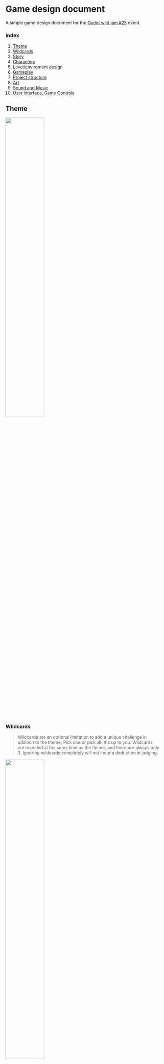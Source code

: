 # Game design document

A simple game design document for the [Godot wild jam #25](https://itch.io/jam/godot-wild-jam-25) event.

### Index
1. [Theme](#theme)
1. [Wildcards](#wildcards)
1. [Story](#story)
1. [Characters](#characters)
1. [Level/enviroment design](#levelenvironment-design)
1. [Gameplay](#gameplay)
1. [Project structure](#project-structure)
1. [Art](#art)
1. [Sound and Music](#sound-and-music)
1. [User Interface, Game Controls](#user-interface-game-controls)


## Theme
<img src="https://img.itch.zone/aW1nLzQyMjQyNjkucG5n/original/er%2BJth.png" width="50%"/>

### Wildcards
> Wildcards are an optional limitation to add a unique challenge in addition to the theme.
Pick one or pick all. It's up to you. Wildcards are revealed at the same 
time as the theme, and there are always only 3. Ignoring wildcards completely will not incur a deduction in judging.

<img src="https://img.itch.zone/aW1nLzQyMjQyNzkucG5n/original/VwakEU.png" width="50%"/>

## Story

- Time traveler from dystopian future and  you trying to prevent global catastrophe which leads to this kind of future. Seeking a way to close the portals that bring the corruption to the world

## Characters

## Level/environment design

## Gameplay

- 2D platform.
- A guy that have a sort of power : a dark and a light one. When he switch world change.
- Forbidden fruit could be some kind of button that show both of the worlds.
- No hud : no live or informations, only object are show.

## Project structure

>
> - assets
>   - sprites / images
>   - music / sound fx
>   - fonts
>   - ...
> - scenes
>   - Level
>   - ...
> - scripts
>   - Autoload / Global
>   - ...


## Art

## Sound and Music

## User Interface, Game Controls
